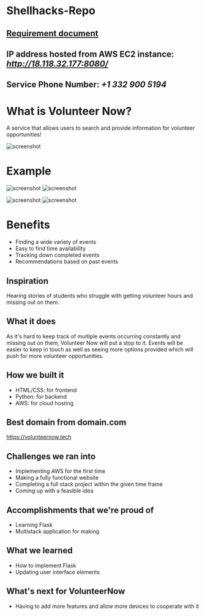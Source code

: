 # Shellhacks-Repo
## [Requirement document](https://docs.google.com/document/d/1ux9aBeog7S1_dD89VTR_7BqGMgx6HApsiPTMT2WzUF4/edit) 
## IP address hosted from AWS EC2 instance: *http://18.118.32.177:8080/*
## Service Phone Number: *+1 332 900 5194*

# What is Volunteer Now?
A service that allows users to search and provide information for volunteer opportunities!

![screenshot](VNLogo.png)

# Example
![screenshot](LoginExample.png)
![screenshot](WebsiteExample.png)


![screenshot](MessageExample(1).png)
![screenshot](MessageExample(2).png)

# Benefits
- Finding a wide variety of events
- Easy to find time availability
- Tracking down completed events
- Recommendations based on past events

## Inspiration
Hearing stories of students who struggle with getting volunteer hours and missing out on them.

## What it does
As it's hard to keep track of multiple events occurring constantly and missing out on them, Volunteer Now will put a stop to it. Events will be easier to keep in touch as well as seeing more options provided which will push for more volunteer opportunities.

## How we built it
- HTML/CSS: for frontend
- Python: for backend
- AWS: for cloud hosting

## Best domain from domain.com
https://volunteernow.tech

## Challenges we ran into
- Implementing AWS for the first time 
- Making a fully functional website
- Completing a full stack project within the given time frame
- Coming up with a feasible idea

## Accomplishments that we're proud of
- Learning Flask
- Multistack application for making 

## What we learned
- How to implement Flask
- Updating user interface elements

## What's next for VolunteerNow
- Having to add more features and allow more devices to cooperate with it

